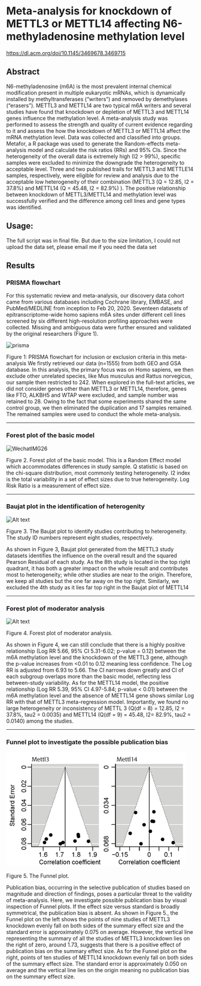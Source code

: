 # Meta-analysis for knockdown of METTL3 or METTL14 affecting N6-methyladenosine methylation level

https://dl.acm.org/doi/10.1145/3469678.3469715

## Abstract

N6-methyladenosine (m6A) is the most prevalent internal chemical modification present in multiple eukaryotic mRNAs, which is dynamically installed by methyltransferases (“writers”) and removed by demethylases (“erasers”). METTL3 and METTL14 are two typical m6A writers and several studies have found that knockdown or depletion of METTL3 and METTL14 genes influence the methylation level. A meta-analysis study was performed to assess the strength and quality of current evidence regarding to it and assess the how the knockdown of METTL3 or METTL14 affect the mRNA methylation level. Data was collected and classified into groups. Metafor, a R package was used to generate the Random-effects meta-analysis model and calculate the risk ratios (RRs) and 95% CIs. Since the heterogeneity of the overall data is extremely high (I2 > 99%), specific samples were excluded to minimize the downgrade the heterogeneity to acceptable level. Three and two published trails for METTL3 and METTLE14 samples, respectively, were eligible for review and analysis due to the acceptable low heterogeneity of their combination (METTL3 (Q = 12.85, I2 = 37.8%) and METTL14 (Q = 45.48, I2 = 82.9%) ). The positive relationship between knockdown of METTL3/METTL14 and methylation level was successfully verified and the difference among cell lines and gene types was identified.

## Usage:

The full script was in final file. But due to the size limitation, I could not upload the data set, please email me if you need the data set

## Results

### PRISMA flowchart

For this systematic review and meta-analysis, our discovery data cohort came from various databases including Cochrane library, EMBASE, and PubMed/MEDLINE from inception to Feb 20, 2020. Seventeen datasets of epitranscriptome-wide homo sapiens m6A sites under different cell lines screened by six different high-resolution profiling approaches were collected. Missing and ambiguous data were further ensured and validated by the original researchers (Figure 1). 

![prisma](https://cdn.jsdelivr.net/gh/imgstore/typora/20210721175004.jpg)

Figure 1: PRISMA flowchart for inclusion or exclusion criteria in this meta-analysis We firstly retrieved our data (n=1555) from both GEO and GSA database. In this analysis, the primary focus was on Homo sapiens, we then exclude other unrelated species, like Mus musculus and Rattus norvegicus, our sample then restricted to 242. When explored in the full-text articles, we did not consider genes other than METTL3 or METTL14, therefore, genes like FTO, ALKBH5 and WTAP were excluded, and sample number was retained to 28. Owing to the fact that some experiments shared the same control group, we then eliminated the duplication and 17 samples remained. The remained samples were used to conduct the whole meta-analysis. 

---

### Forest plot of the basic model

![WechatIMG26](https://cdn.jsdelivr.net/gh/imgstore/typora/20210721175219.jpeg)

Figure 2. Forest plot of the basic model. This is a Random Effect model which accommodates differences in study sample. Q statistic is based on the chi-square distribution, most commonly testing heterogeneity. I2 index is the total variability in a set of effect sizes due to true heterogeneity. Log Risk Ratio is a measurement of effect size. 

---

### Baujat plot in the identification of heterogenity

![Alt text](https://cdn.jsdelivr.net/gh/imgstore/typora/20210721175309.png)

Figure 3. The Baujat plot to identify studies contributing to heterogeneity. The study ID numbers represent eight studies, respectively.

As shown in Figure 3, Baujat plot generated from the METTL3 study datasets identifies the influence on the overall result and the squared Pearson Residual of each study. As the 8th study is located in the top right quadrant, it has both a greater impact on the whole result and contributes most to heterogeneity; while other studies are near to the origin. Therefore, we keep all studies but the one far away on the top right. Similarly, we excluded the 4th study as it lies far top right in the Baujat plot of METTL14

---

### Forest plot of moderator analysis

![Alt text](https://cdn.jsdelivr.net/gh/imgstore/typora/20210721175337.jpeg)

Figure 4. Forest plot of moderator analysis.

As shown in Figure 4, we can still conclude that there is a highly positive relationship (Log RR 5.66, 95% CI 5.31-6.02; p-value = 0.12) between the m6A methylation level and the knockdown of the METTL3 gene, although the p-value increases from <0.01 to 0.12 meaning less confidence. The Log RR is adjusted from 6.93 to 5.66. The CI narrows down greatly and CI of each subgroup overlaps more than the basic model, reflecting less between-study variability. As for the METTL14 model, the positive relationship (Log RR 5.39, 95% CI 4.97-5.84; p-value < 0.01) between the m6A methylation level and the absence of METTL14 gene shows similar Log RR with that of METTL3 meta-regression model. Importantly, we found no large heterogeneity or inconsistency of METTL 3 (Q(df = 8) = 12.85, I2 = 37.8%, tau2 = 0.0035) and METTL14 (Q(df = 9) = 45.48, I2= 82.9%, tau2 = 0.0140) among the studies. 

---

### Funnel plot to investigate the possible publication bias

![Alt text](https://raw.githubusercontent.com/yuxuanwu17/meta_analysis/master/figure/WechatIMG32.png)

Figure 5. The Funnel plot.

Publication bias, occurring in the selective publication of studies based on magnitude and direction of findings, poses a particular threat to the validity of meta-analysis. Here, we investigate possible publication bias by visual inspection of Funnel plots. If the effect size versus standard is broadly symmetrical, the publication bias is absent. As shown in Figure 5., the Funnel plot on the left shows the points of nine studies of METTL3 knockdown evenly fall on both sides of the summary effect size and the standard error is approximately 0.075 on average. However, the vertical line representing the summary of all the studies of METTL3 knockdown lies on the right of zero, around 1.73, suggests that there is a positive effect of publication bias on the summary effect size. As for the Funnel plot on the right, points of ten studies of METTL14 knockdown evenly fall on both sides of the summary effect size. The standard error is approximately 0.050 on average and the vertical line lies on the origin meaning no publication bias on the summary effect size.   
